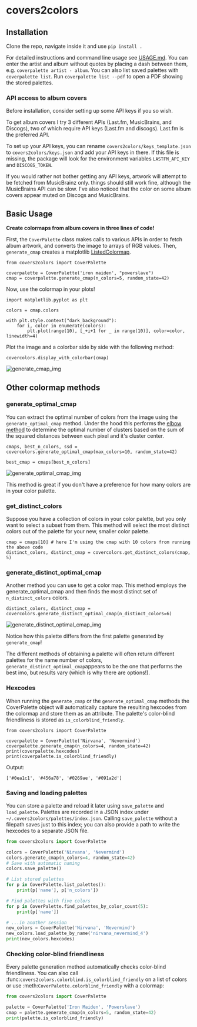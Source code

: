 # covers2colors

## Installation

Clone the repo, navigate inside it and use ``pip install .``

For detailed instructions and command line usage see [USAGE.md](USAGE.md).
You can enter the artist and album without quotes by placing a dash between
them, e.g. ``coverpalette artist - album``.  You can also list saved palettes
with ``coverpalette list``.  Run ``coverpalette list --pdf`` to open a PDF
showing the stored palettes.

### API access to album covers
Before installation, consider setting up some API keys if you so wish.

To get album covers I try 3 different APIs (Last.fm, MusicBrains, and Discogs), two of which require API keys (Last.fm and discogs). Last.fm is the preferred API. 

To set up your API keys, you can rename `covers2colors/keys_template.json` to `covers2colors/keys.json` and add your API keys in there. If this file is missing, the package will look for the environment variables `LASTFM_API_KEY` and `DISCOGS_TOKEN`.

If you would rather not bother getting any API keys, artwork will attempt to be fetched from MusicBrainz only. things should still work fine, although the MusicBrains API can be slow. I've also noticed that the color on some album covers appear muted on Discogs and MusicBrains.

## Basic Usage

**Create colormaps from album covers in three lines of code!**

First, the ``CoverPalette`` class makes calls to various APIs in order to fetch album artwork, and converts the image to arrays of RGB values.
Then, ``generate_cmap`` creates a matplotlib [ListedColormap](https://matplotlib.org/stable/api/_as_gen/matplotlib.colors.ListedColormap.html#matplotlib-colors-listedcolormap).


    from covers2colors import CoverPalette

    coverpalette = CoverPalette('iron maiden', "powerslave")
    cmap = coverpalette.generate_cmap(n_colors=5, random_state=42)

Now, use the colormap in your plots!

    import matplotlib.pyplot as plt

    colors = cmap.colors

    with plt.style.context("dark_background"):
        for i, color in enumerate(colors):
            plt.plot(range(10), [_+i+1 for _ in range(10)], color=color, linewidth=4)


Plot the image and a colorbar side by side with the following method:

    covercolors.display_with_colorbar(cmap)

![generate_cmap_img](./images/generate_cmap.png)

## Other colormap methods

### generate_optimal_cmap

You can extract the optimal number of colors from the image using the ``generate_optimal_cmap`` method.
Under the hood this performs the [elbow method](https://en.wikipedia.org/wiki/Elbow_method_(clustering))
to determine the optimal number of clusters based on the sum of the squared distances between each pixel
and it's cluster center.


    cmaps, best_n_colors, ssd = covercolors.generate_optimal_cmap(max_colors=10, random_state=42)

    best_cmap = cmaps[best_n_colors]

![generate_optimal_cmap_img](./images/generate_optimal_cmap.png)

This method is great if you don't have a preference for how many colors are in your color palette.

### get_distinct_colors

Suppose you have a collection of colors in your color palette, but you only want to select a subset from them. This method will select the most distinct colors out of the palette for your new, smaller color palette.


    cmap = cmaps[10] # here I'm using the cmap with 10 colors from running the above code
    distinct_colors, distinct_cmap = covercolors.get_distinct_colors(cmap, 5)

### generate_distinct_optimal_cmap

Another method you can use to get a color map. This method employs the generate_optimal_cmap and then finds the most distinct set of ``n_distinct_colors`` colors.


    distinct_colors, distinct_cmap = covercolors.generate_distinct_optimal_cmap(n_distinct_colors=6)


![generate_distinct_optimal_cmap_img](./images/generate_distinct_optimal_cmap.png)

Notice how this palette differs from the first palette generated by `generate_cmap`!

The different methods of obtaining a palette will often return different palettes for the name number of colors, ``generate_distinct_optimal_cmap``appears to be the one that performs the best imo, but results vary (which is why there are options!).

### Hexcodes

When running the ``generate_cmap`` or the ``generate_optimal_cmap`` methods the CoverPalette object will automatically
capture the resulting hexcodes from the colormap and store them as an attribute.
The palette's color-blind friendliness is stored as ``is_colorblind_friendly``.


    from covers2colors import CoverPalette

    coverpalette = CoverPalette('Nirvana', 'Nevermind')
    coverpalette.generate_cmap(n_colors=4, random_state=42)
    print(coverpalette.hexcodes)
    print(coverpalette.is_colorblind_friendly)

Output:


    ['#0ea1c1', '#456a78', '#0269ae', '#091a2d']

### Saving and loading palettes

You can store a palette and reload it later using ``save_palette`` and
``load_palette``. Palettes are recorded in a JSON index under
``~/.covers2colors/palettes/index.json``. Calling ``save_palette`` without a
filepath saves just to this index; you can also provide a path to write the
hexcodes to a separate JSON file.

```python
from covers2colors import CoverPalette

colors = CoverPalette('Nirvana', 'Nevermind')
colors.generate_cmap(n_colors=4, random_state=42)
# Save with automatic naming
colors.save_palette()

# List stored palettes
for p in CoverPalette.list_palettes():
    print(p['name'], p['n_colors'])

# Find palettes with five colors
for p in CoverPalette.find_palettes_by_color_count(5):
    print(p['name'])

# ...in another session
new_colors = CoverPalette('Nirvana', 'Nevermind')
new_colors.load_palette_by_name('nirvana_nevermind_4')
print(new_colors.hexcodes)
```

### Checking color-blind friendliness

Every palette generation method automatically checks color-blind
friendliness. You can also call
:func:`covers2colors.colorblind.is_colorblind_friendly` on a list of colors or
use :meth:`CoverPalette.colorblind_friendly` with a colormap:

```python
from covers2colors import CoverPalette

palette = CoverPalette('Iron Maiden', 'Powerslave')
cmap = palette.generate_cmap(n_colors=5, random_state=42)
print(palette.is_colorblind_friendly)
```

